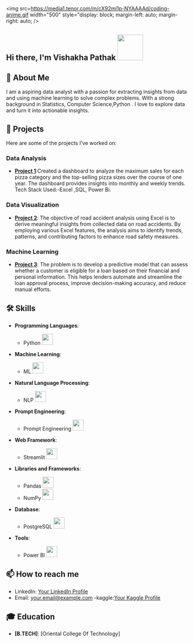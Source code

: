 
<img src=https://media1.tenor.com/m/cX92mi1p-NYAAAAd/coding-anime.gif width="500" style="display: block; margin-left: auto; margin-right: auto; />

## Hi there, I'm Vishakha Pathak <img src="https://media.tenor.com/kQcGDGtb79QAAAAi/alice-animated-alice-stickers.gif" width="70" />

## 🚀 About Me
I am a aspiring data analyst with a passion for extracting insights from data and using machine learning to solve complex problems. With a strong background in  Statistics, Computer Science,Python . I love to explore data and turn it into actionable insights.

## 🔭 Projects
Here are some of the projects I've worked on:
### Data Analysis
- **[Project 1](https://github.com/VishakhaPathak98/Pizza_Sales_Report)**:Created a dashboard to analyze the maximum sales for each pizza category and the top-selling pizza sizes over the course of one year. The dashboard provides insights into monthly and weekly trends. Tech Stack Used:-Excel ,SQL, Power Bi.


### Data Visualization
- **[Project 2](https://github.com/VishakhaPathak98/Road-Accident-Analysis)**: The objective of road accident analysis using Excel is to derive meaningful insights from collected data on road accidents. By employing various Excel features, the analysis aims to identify trends, patterns, and contributing factors to enhance road safety measures.

### Machine Learning
- **[Project 3](VishakhaPathak98/Bank-Loan-Prediction)**: The problem is to develop a predictive model that can assess whether a customer is eligible for a loan based on their financial and personal information. This helps lenders automate and streamline the loan approval process, improve decision-making accuracy, and reduce manual efforts.

## 🛠️ Skills

- **Programming Languages**:
  - Python <img src="https://media.giphy.com/media/26xBzNK7NNisXKs1q/giphy.gif" width="30" />
  
- **Machine Learning**:
  - ML <img src="https://media.giphy.com/media/26xBzNK7NNisXKs1q/giphy.gif" width="30" />
  
- **Natural Language Processing**:
  - NLP <img src="https://media.giphy.com/media/xUPGGzHj5n6MuR2o0g/giphy.gif" width="30" />
  
- **Prompt Engineering**:
  - Prompt Engineering <img src="https://media.giphy.com/media/3ohhwnXzjxvpdbl97y/giphy.gif" width="30" />
  
- **Web Framework**:
  - Streamlit <img src="https://media.giphy.com/media/11s2d7hDptP17y/giphy.gif" width="30" />
  
- **Libraries and Frameworks**:
  - Pandas <img src="https://media.giphy.com/media/JMvG7M0X9tvNe/giphy.gif" width="30" />
  - NumPy <img src="https://media.giphy.com/media/26FfZjmVXtdz7sM1q/giphy.gif" width="30" />
  
- **Database**:
  - PostgreSQL <img src="https://media.giphy.com/media/xUPGGzHj5n6MuR2o0g/giphy.gif" width="30" />
  
- **Tools**:
  - Power BI <img src="https://media.giphy.com/media/4a24Tt6r5sRbm/giphy.gif" width="30" />


## 📫 How to reach me
- LinkedIn: [Your LinkedIn Profile](https://www.linkedin.com/in/vishakha-pathak)
- Email: [your.email@example.com](mailto:vishakhapathak98@gmail.com)
-kaggle:[Your Kaggle Profile](https://www.kaggle.com/vishakhapathak98)

## 🎓 Education
- **[B.TECH]**: [Oriental College Of Technology]
